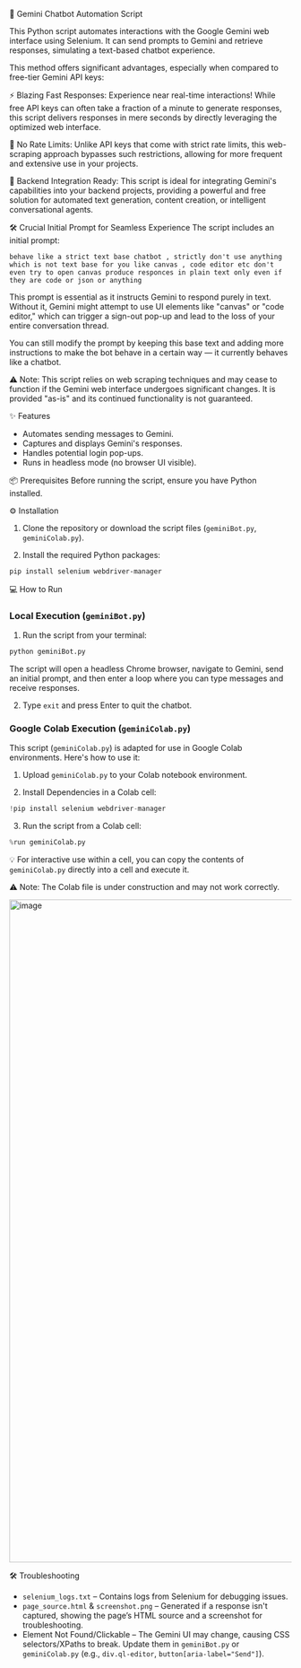  🌟 Gemini Chatbot Automation Script


This Python script automates interactions with the Google Gemini web interface using Selenium.
It can send prompts to Gemini and retrieve responses, simulating a text-based chatbot experience.

This method offers significant advantages, especially when compared to free-tier Gemini API keys:

⚡ Blazing Fast Responses: Experience near real-time interactions! While free API keys can often take a fraction of a minute to generate responses, this script delivers responses in mere seconds by directly leveraging the optimized web interface.

🚫 No Rate Limits: Unlike API keys that come with strict rate limits, this web-scraping approach bypasses such restrictions, allowing for more frequent and extensive use in your projects.

🔗 Backend Integration Ready: This script is ideal for integrating Gemini's capabilities into your backend projects, providing a powerful and free solution for automated text generation, content creation, or intelligent conversational agents.

🛠 Crucial Initial Prompt for Seamless Experience
The script includes an initial prompt:

```
behave like a strict text base chatbot , strictly don't use anything which is not text base for you like canvas , code editor etc don't even try to open canvas produce responces in plain text only even if they are code or json or anything
```
This prompt is essential as it instructs Gemini to respond purely in text.
Without it, Gemini might attempt to use UI elements like "canvas" or "code editor," which can trigger a sign-out pop-up and lead to the loss of your entire conversation thread.

You can still modify the prompt by keeping this base text and adding more instructions to make the bot behave in a certain way — it currently behaves like a chatbot.

⚠ Note: This script relies on web scraping techniques and may cease to function if the Gemini web interface undergoes significant changes. It is provided "as-is" and its continued functionality is not guaranteed.

✨ Features
- Automates sending messages to Gemini.
- Captures and displays Gemini's responses.
- Handles potential login pop-ups.
- Runs in headless mode (no browser UI visible).

📦 Prerequisites
Before running the script, ensure you have Python installed.

⚙️ Installation
1. Clone the repository or download the script files (`geminiBot.py`, `geminiColab.py`).

2. Install the required Python packages:

```bash
pip install selenium webdriver-manager
```

💻 How to Run
### Local Execution (`geminiBot.py`)
1. Run the script from your terminal:

```bash
python geminiBot.py
```
The script will open a headless Chrome browser, navigate to Gemini, send an initial prompt, and then enter a loop where you can type messages and receive responses.

2. Type `exit` and press Enter to quit the chatbot.

### Google Colab Execution (`geminiColab.py`)
This script (`geminiColab.py`) is adapted for use in Google Colab environments. Here's how to use it:

1. Upload `geminiColab.py` to your Colab notebook environment.

2. Install Dependencies in a Colab cell:

```python
!pip install selenium webdriver-manager
```

3. Run the script from a Colab cell:

```python
%run geminiColab.py
```
💡 For interactive use within a cell, you can copy the contents of `geminiColab.py` directly into a cell and execute it.

⚠ Note: The Colab file is under construction and may not work correctly.


<img width="2096" height="1182" alt="image" src="https://github.com/user-attachments/assets/580cbf32-688f-4a3e-bdc3-6cebf437353d" /> 

🛠 Troubleshooting
- `selenium_logs.txt` – Contains logs from Selenium for debugging issues.
- `page_source.html` & `screenshot.png` – Generated if a response isn't captured, showing the page’s HTML source and a screenshot for troubleshooting.
- Element Not Found/Clickable – The Gemini UI may change, causing CSS selectors/XPaths to break. Update them in `geminiBot.py` or `geminiColab.py` (e.g., `div.ql-editor`, `button[aria-label="Send"]`).





